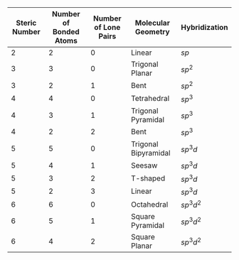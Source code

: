 | Steric Number | Number of Bonded Atoms | Number of Lone Pairs | Molecular Geometry | Hybridization |
|---------------|------------------------|-----------------------|---------------------|-----------------|
| 2             | 2                      | 0                     | Linear              | $sp$              |
| 3             | 3                      | 0                     | Trigonal Planar     | $sp^2$             |
| 3             | 2                      | 1                     | Bent                | $sp^2$             |
| 4             | 4                      | 0                     | Tetrahedral         | $sp^3$             |
| 4             | 3                      | 1                     | Trigonal Pyramidal  | $sp^3$             |
| 4             | 2                      | 2                     | Bent                | $sp^3$             |
| 5             | 5                      | 0                     | Trigonal Bipyramidal | $sp^3d$            |
| 5             | 4                      | 1                     | Seesaw              | $sp^3d$            |
| 5             | 3                      | 2                     | T-shaped            | $sp^3d$            |
| 5             | 2                      | 3                     | Linear              | $sp^3d$            |
| 6             | 6                      | 0                     | Octahedral          | $sp^3d^2$           |
| 6             | 5                      | 1                     | Square Pyramidal    | $sp^3d^2$           |
| 6             | 4                      | 2                     | Square Planar       | $sp^3d^2$           |
